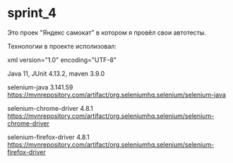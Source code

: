 # sprint_4
Это проек "Яндекс самокат" в котором я провёл свои автотесты.

Технологии в проекте исполизовал:

xml version="1.0" encoding="UTF-8"

Java 11,
JUnit 4.13.2, 
maven 3.9.0 

selenium-java 3.141.59
https://mvnrepository.com/artifact/org.seleniumhq.selenium/selenium-java

selenium-chrome-driver 4.8.1
https://mvnrepository.com/artifact/org.seleniumhq.selenium/selenium-chrome-driver
 
selenium-firefox-driver 4.8.1
https://mvnrepository.com/artifact/org.seleniumhq.selenium/selenium-firefox-driver
